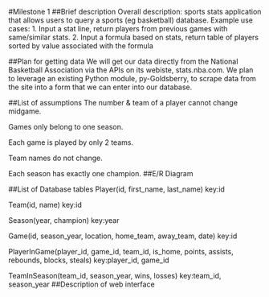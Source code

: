 #Milestone 1
##Brief description
Overall description: sports stats application that allows users to query a sports (eg basketball) database. Example use cases: 1. Input a stat line, return players from previous games with same/similar stats. 2. Input a formula based on stats, return table of players sorted by value associated with the formula

##Plan for getting data
We will get our data directly from the National Basketball Association via the APIs on its webiste, stats.nba.com. We plan to leverage an existing Python module, py-Goldsberry, to scrape data from the site into a form that we can enter into our database.

##List of assumptions
The number & team of a player cannot change midgame.

Games only belong to one season.

Each game is played by only 2 teams.

Team names do not change.

Each season has exactly one champion.
##E/R Diagram

##List of Database tables
Player(id, first_name, last_name) key:id

Team(id, name) key:id

Season(year, champion) key:year

Game(id, season_year, location, home_team, away_team, date) key:id

PlayerInGame(player_id, game_id, team_id, is_home, points, assists, rebounds, blocks, steals) key:player_id, game_id

TeamInSeason(team_id, season_year, wins, losses) key:team_id, season_year
##Description of web interface
